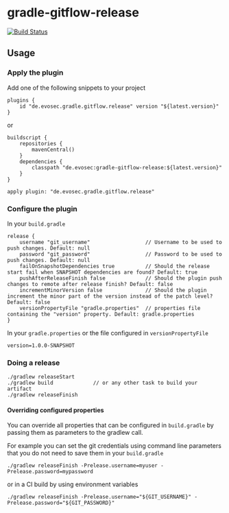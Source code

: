 # gradle-gitflow-release

[![Build Status](https://travis-ci.org/evosec/gradle-gitflow-release.svg?branch=develop)](https://travis-ci.org/evosec/gradle-gitflow-release)

## Usage

### Apply the plugin

Add one of the following snippets to your project

```
plugins {
    id "de.evosec.gradle.gitflow.release" version "${latest.version}"
}
```
or
```
buildscript {
    repositories {
        mavenCentral()
    }
    dependencies {
        classpath "de.evosec:gradle-gitflow-release:${latest.version}"
    }
}

apply plugin: "de.evosec.gradle.gitflow.release"
```


### Configure the plugin
In your `build.gradle`
```
release {
    username "git_username"                  // Username to be used to push changes. Default: null
    password "git_password"                  // Password to be used to push changes. Default: null
    failOnSnapshotDependencies true          // Should the release start fail when SNAPSHOT dependencies are found? Default: true
    pushAfterReleaseFinish false             // Should the plugin push changes to remote after release finish? Default: false
    incrementMinorVersion false              // Should the plugin increment the minor part of the version instead of the patch level? Default: false
    versionPropertyFile "gradle.properties"  // properties file containing the "version" property. Default: gradle.properties  
}
```
In your `gradle.properties` or the file configured in `versionPropertyFile`
```
version=1.0.0-SNAPSHOT
```

### Doing a release
```
./gradlew releaseStart
./gradlew build             // or any other task to build your artifact 
./gradlew releaseFinish
```

#### Overriding configured properties
You can override all properties that can be configured in `build.gradle` by passing them as parameters to the gradlew call.

For example you can set the git credentials using command line parameters that you do not need to save them in your `build.gradle`
```
./gradlew releaseFinish -Prelease.username=myuser -Prelease.password=mypassword
```
or in a CI build by using environment variables
```
./gradlew releaseFinish -Prelease.username="${GIT_USERNAME}" -Prelease.password="${GIT_PASSWORD}"
```